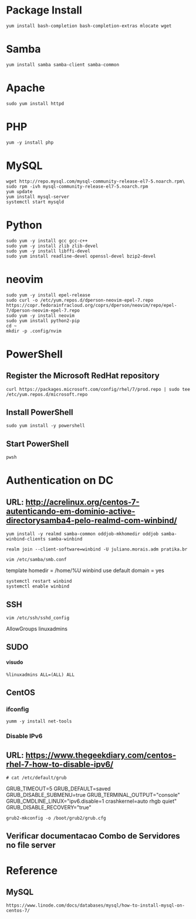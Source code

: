 # Package Install
```console
yum install bash-completion bash-completion-extras mlocate wget
```

# Samba
```console
yum install samba samba-client samba-common
```

# Apache
```console
sudo yum install httpd
```

# PHP
```console
yum -y install php
```

# MySQL
```console
wget http://repo.mysql.com/mysql-community-release-el7-5.noarch.rpm\
sudo rpm -ivh mysql-community-release-el7-5.noarch.rpm
yum update
yum install mysql-server
systemctl start mysqld
 ```

# Python
```console
sudo yum -y install gcc gcc-c++
sudo yum -y install zlib zlib-devel
sudo yum -y install libffi-devel
sudo yum install readline-devel openssl-devel bzip2-devel
```
# neovim
```console
sudo yum -y install epel-release
sudo curl -o /etc/yum.repos.d/dperson-neovim-epel-7.repo https://copr.fedorainfracloud.org/coprs/dperson/neovim/repo/epel-7/dperson-neovim-epel-7.repo
sudo yum -y install neovim
sudo yum install python2-pip
cd ~
mkdir -p .config/nvim
```

# PowerShell
## Register the Microsoft RedHat repository
```console
curl https://packages.microsoft.com/config/rhel/7/prod.repo | sudo tee /etc/yum.repos.d/microsoft.repo
```

## Install PowerShell
```console
sudo yum install -y powershell
```

## Start PowerShell
```console
pwsh
```

# Authentication on DC
## URL: http://acrelinux.org/centos-7-autenticando-em-dominio-active-directorysamba4-pelo-realmd-com-winbind/
```console
yum install -y realmd samba-common oddjob-mkhomedir oddjob samba-winbind-clients samba-winbind
```

```console
realm join --client-software=winbind -U juliano.morais.adm pratika.br
```

```console
vim /etc/samba/smb.conf
```
template homedir = /home/%U
winbind use default domain = yes
```console
systemctl restart winbind
systemctl enable winbind
```
## SSH
```console
vim /etc/ssh/sshd_config
```
AllowGroups linuxadmins

## SUDO
#### visudo
```console
%linuxadmins ALL=(ALL) ALL
```

## CentOS
### ifconfig
```console
yumm -y install net-tools
```

### Disable IPv6
## URL: https://www.thegeekdiary.com/centos-rhel-7-how-to-disable-ipv6/
```console
# cat /etc/default/grub
```
GRUB_TIMEOUT=5
GRUB_DEFAULT=saved
GRUB_DISABLE_SUBMENU=true
GRUB_TERMINAL_OUTPUT="console"
GRUB_CMDLINE_LINUX="ipv6.disable=1 crashkernel=auto rhgb quiet"
GRUB_DISABLE_RECOVERY="true"

```console
grub2-mkconfig -o /boot/grub2/grub.cfg
```

## Verificar documentacao Combo de Servidores no file server

# Reference
## MySQL
```console
https://www.linode.com/docs/databases/mysql/how-to-install-mysql-on-centos-7/
```
